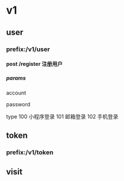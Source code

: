 # v1

## user

### prefix:/v1/user

#### post  /register 注册用户

##### params

account

password

type  100 小程序登录  101 邮箱登录  102 手机登录



## token

### prefix:/v1/token

## visit



## 